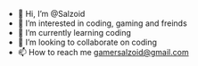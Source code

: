- 👋 Hi, I’m @Salzoid
- 👀 I’m interested in coding, gaming and freinds
- 🌱 I’m currently learning coding
- 💞️ I’m looking to collaborate on coding
- 📫 How to reach me gamersalzoid@gmail.com

<!---
Salzoid/Salzoid is a ✨ special ✨ repository because its `README.md` (this file) appears on your GitHub profile.
You can click the Preview link to take a look at your changes.
--->
